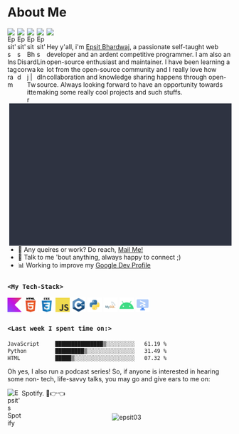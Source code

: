 # About Me
<a href="https://www.instagram.com/_epsit_/">
  <img align="left" alt="Epsit's Instagram" width="22px" src="https://raw.githubusercontent.com/hussainweb/hussainweb/main/icons/instagram.png" />
</a>
<a href="https://discord.com/channels/Epsit#2866">
  <img align="left" alt="Epsit's Discord" width="22px" src="https://raw.githubusercontent.com/peterthehan/peterthehan/master/assets/discord.svg" />
</a>
<a href="https://twitter.com/EpsitB">
  <img align="left" alt="Epsit Bhardwaj | Twitter" width="22px" src="https://raw.githubusercontent.com/peterthehan/peterthehan/master/assets/twitter.svg" />
</a>
<a href="https://www.linkedin.com/in/epsit26/">
  <img align="left" alt="Epsit's LinkedIn" width="22px" src="https://raw.githubusercontent.com/peterthehan/peterthehan/master/assets/linkedin.svg" />
</a>

![](https://visitor-badge.glitch.me/badge?page_id=epsit03)
<br />

Hey y'all, i'm [Epsit Bhardwaj](https://www.sites.google.com/view/epsit), a passionate self-taught web developer and an ardent competitive programmer. I am also an open-source enthusiast and maintainer. I have been learning a lot from the open-source community and I really love how collaboration and knowledge sharing happens through open-source. Always looking forward to have an opportunity towards making some really cool projects and such stuffs.


  <img align="right" alt="GIF" src="giphy.webp" width="500" height="320" />
  
- 💼 Any queires or work? Do reach, [Mail Me!](mailto:epsitbhardwaj26@gmail.com) 
- 💬 Talk to me 'bout anything, always happy to connect ;)
- 📊 Working to improve my <a href="https://developers.google.com/profile/u/epsit">Google Dev Profile</a>

### ```<My Tech-Stack>```  

<code><img height="32" src="https://raw.githubusercontent.com/github/explore/80688e429a7d4ef2fca1e82350fe8e3517d3494d/topics/kotlin/kotlin.png"></code>
<code><img height="32" src="https://raw.githubusercontent.com/github/explore/80688e429a7d4ef2fca1e82350fe8e3517d3494d/topics/html/html.png"></code>
<code><img height="32" src="https://raw.githubusercontent.com/github/explore/80688e429a7d4ef2fca1e82350fe8e3517d3494d/topics/css/css.png"></code>
<code><img height="32" src="https://raw.githubusercontent.com/github/explore/80688e429a7d4ef2fca1e82350fe8e3517d3494d/topics/javascript/javascript.png"></code>
<code><img height="32" src="https://raw.githubusercontent.com/github/explore/80688e429a7d4ef2fca1e82350fe8e3517d3494d/topics/cpp/cpp.png"></code>
<code><img height="32" src="https://raw.githubusercontent.com/github/explore/80688e429a7d4ef2fca1e82350fe8e3517d3494d/topics/python/python.png"></code>
<code><img height="32" src="https://raw.githubusercontent.com/github/explore/80688e429a7d4ef2fca1e82350fe8e3517d3494d/topics/mysql/mysql.png"></code>
<code><img height="32" src="https://raw.githubusercontent.com/github/explore/80688e429a7d4ef2fca1e82350fe8e3517d3494d/topics/android/android.png"></code>
<code><img height="32" src="https://github.com/dayrize/google-cloud-icons/blob/0f78f18dcf4fb30f2fa1df03897a6234eaa82637/cloud_shell/cloud_shell.png"></code>

### ```<Last week I spent time on:>```

<!--START_SECTION:waka-->

```text
JavaScript     ███████████████▒░░░░░░░░░   61.19 %
Python         █████████▒░░░░░░░░░░░░░░░   31.49 %
HTML           █████▒░░░░░░░░░░░░░░░░░░░   07.32 %
```

<!--END_SECTION:waka-->

Oh yes, I also run a podcast series! So, if anyone is interested in hearing some non- tech, life-savvy talks, you may go and give ears to me on:

<a href="https://open.spotify.com/show/6vkoLnZADKFx1LbShqmyqQ">
  <img align="left" alt="Epsit's Spotify" width="32px" src="http://icons.iconarchive.com/icons/blackvariant/button-ui-requests-2/1024/Spotify-icon.png">
</a>Spotify. 🥺👉👈
<br/>
<br/>

<p align="center"> <img src="https://github-readme-stats.vercel.app/api?username=epsit03&show_icons=true&theme=gotham" alt="epsit03" />
